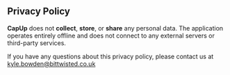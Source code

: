 ## Privacy Policy

<strong>CapUp</strong> does not <strong>collect</strong>, <strong>store</strong>, or <strong>share</strong> any personal data. 
The application operates entirely offline and does not connect to 
any external servers or third-party services.

If you have any questions about this privacy policy, please contact us at 
<a href="mailto:kyle.bowden@bittwisted.co.uk">kyle.bowden@bittwisted.co.uk</a>
